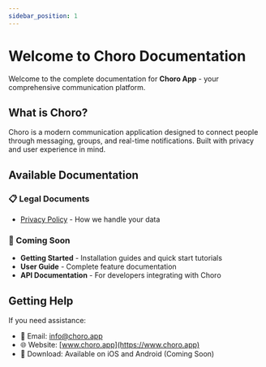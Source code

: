 ```yaml
---
sidebar_position: 1
---
```


# Welcome to Choro Documentation

Welcome to the complete documentation for **Choro App** - your comprehensive communication platform.

## What is Choro?

Choro is a modern communication application designed to connect people through messaging, groups, and real-time notifications. Built with privacy and user experience in mind.

## Available Documentation

### 📋 Legal Documents
- [Privacy Policy](./legal/privacy-policy) - How we handle your data

### 🚀 Coming Soon
- **Getting Started** - Installation guides and quick start tutorials
- **User Guide** - Complete feature documentation  
- **API Documentation** - For developers integrating with Choro

## Getting Help

If you need assistance:

- 📧 Email: [info@choro.app](mailto:info@choro.app)
- 🌐 Website: [www.choro.app](https://www.choro.app)
- 📱 Download: Available on iOS and Android (Coming Soon)
